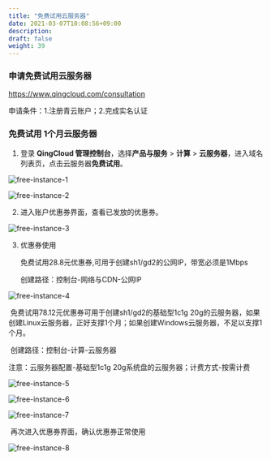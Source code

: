 ```yaml
---
title: "免费试用云服务器"
date: 2021-03-07T10:08:56+09:00
description:
draft: false
weight: 39
---
```


### 申请免费试用云服务器

https://www.qingcloud.com/consultation

申请条件：1.注册青云账户；2.完成实名认证

### 免费试用 1个月云服务器

1. 登录 **QingCloud 管理控制台**，选择**产品与服务** > **计算** > **云服务器**，进入域名列表页，点击云服务器**免费试用**。

![free-instance-1](/compute/vm/_images/free-instance-1.png)

![free-instance-2](/compute/vm/_images/free-instance-2.png)

2. 进入账户优惠券界面，查看已发放的优惠券。

![free-instance-3](/compute/vm/_images/free-instance-3.png)

3. 优惠券使用

   免费试用28.8元优惠券,可用于创建sh1/gd2的公网IP，带宽必须是1Mbps

   创建路径：控制台-网络与CDN-公网IP

![free-instance-4](/compute/vm/_images/free-instance-4.png)

​		免费试用78.12元优惠券可用于创建sh1/gd2的基础型1c1g 20g的云服务器，如果创建Linux云服务器，正好支撑1个月；如果创建Windows云服务器，不足以支撑1个月。

​		创建路径：控制台-计算-云服务器

注意：云服务器配置-基础型1c1g 20g系统盘的云服务器；计费方式-按需计费

![free-instance-5](/compute/vm/_images/free-instance-5.png)

![free-instance-6](/compute/vm/_images/free-instance-6.png)

![free-instance-7](/compute/vm/_images/free-instance-7.png)

​		再次进入优惠券界面，确认优惠券正常使用

![free-instance-8](/compute/vm/_images/free-instance-8.png)





